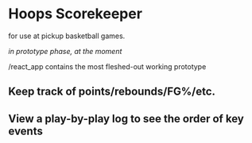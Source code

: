 # Hoops Scorekeeper

 for use at pickup basketball games. 
 
 *in prototype phase, at the moment*

 /react_app contains the most fleshed-out working prototype

## Keep track of points/rebounds/FG%/etc. 

## View a play-by-play log to see the order of key events

